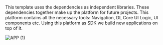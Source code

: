 This template uses the dependencies as independent libraries. These dependencies together make up the platform for future projects.
This platform contains all the necessary tools: Navigation, DI, Core UI Logic, UI components etc.
Using this platform as SDK we build new applications on top of it.

![APP (1)](https://github.com/deadrudolph/BasedOnSDKTemplate/assets/85884456/796ea1a9-bee0-4663-9520-4e2d8a9a62bf)
